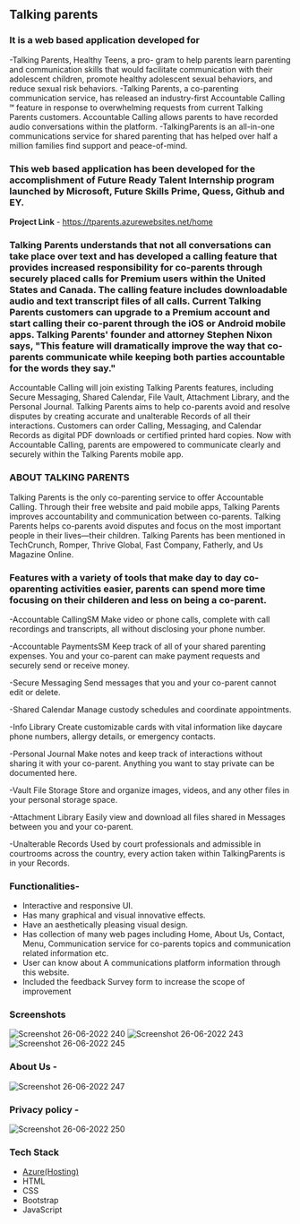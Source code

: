 ## Talking parents ##

### It is a web based application developed for
-Talking Parents, Healthy Teens, a pro- gram to help parents learn parenting and communication skills that would facilitate communication with their adolescent children, promote healthy adolescent sexual behaviors, and reduce sexual risk behaviors.
-Talking Parents, a co-parenting communication service, has released an industry-first Accountable Calling ℠ feature in response to overwhelming requests from current Talking Parents customers. Accountable Calling allows parents to have recorded audio conversations within the platform.
-TalkingParents is an all-in-one communications service for shared parenting that has helped over half a million families find support and peace-of-mind.

### This web based application has been developed for the accomplishment of Future Ready Talent Internship program launched by Microsoft, Future Skills Prime, Quess, Github and EY.

**Project Link** - https://tparents.azurewebsites.net/home

### Talking Parents understands that not all conversations can take place over text and has developed a calling feature that provides increased responsibility for co-parents through securely placed calls for Premium users within the United States and Canada. The calling feature includes downloadable audio and text transcript files of all calls. Current Talking Parents customers can upgrade to a Premium account and start calling their co-parent through the iOS or Android mobile apps. Talking Parents' founder and attorney Stephen Nixon says, "This feature will dramatically improve the way that co-parents communicate while keeping both parties accountable for the words they say."

Accountable Calling will join existing Talking Parents features, including Secure Messaging, Shared Calendar, File Vault, Attachment Library, and the Personal Journal. Talking Parents aims to help co-parents avoid and resolve disputes by creating accurate and unalterable Records of all their interactions. Customers can order Calling, Messaging, and Calendar Records as digital PDF downloads or certified printed hard copies. Now with Accountable Calling, parents are empowered to communicate clearly and securely within the Talking Parents mobile app.

### ABOUT TALKING PARENTS
Talking Parents is the only co-parenting service to offer Accountable Calling. Through their free website and paid mobile apps, Talking Parents improves accountability and communication between co-parents. Talking Parents helps co-parents avoid disputes and focus on the most important people in their lives—their children. Talking Parents has been mentioned in TechCrunch, Romper, Thrive Global, Fast Company, Fatherly, and Us Magazine Online.


### Features with a variety of tools that make day to day co-oparenting activities easier, parents can spend more time focusing on their childeren and less on being a co-parent.

-Accountable CallingSM
Make video or phone calls, complete with call recordings and transcripts, all without disclosing your phone number.

-Accountable PaymentsSM
Keep track of all of your shared parenting expenses. You and your co-parent can make payment requests and securely send or receive money.

-Secure Messaging
Send messages that you and your co-parent cannot edit or delete.

-Shared Calendar
Manage custody schedules and coordinate appointments.

-Info Library
Create customizable cards with vital information like daycare phone numbers, allergy details, or emergency contacts.

-Personal Journal
Make notes and keep track of interactions without sharing it with your co-parent. Anything you want to stay private can be documented here.

-Vault File Storage
Store and organize images, videos, and any other files in your personal storage space.

-Attachment Library
Easily view and download all files shared in Messages between you and your co-parent.

-Unalterable Records
Used by court professionals and admissible in courtrooms across the country, every action taken within TalkingParents is in your Records. 

###  Functionalities-

- Interactive and responsive UI.
- Has many graphical and visual innovative effects.
- Have an aesthetically pleasing visual design.
- Has collection of many web pages including Home, About Us, Contact, Menu, Communication service for co-parents topics and communication related information etc.
- User can know about A communications platform information through this website.
- Included the feedback Survey form to increase the scope of improvement 

### Screenshots

![Screenshot  26-06-2022   240](https://user-images.githubusercontent.com/104090204/175807864-67f78870-a9ab-41ca-a198-c2256360d958.png)
![Screenshot  26-06-2022  243](https://user-images.githubusercontent.com/104090204/175807902-801f3551-ad46-4537-8ee7-fcc3967948b4.png)
![Screenshot  26-06-2022   245](https://user-images.githubusercontent.com/104090204/175807670-a0f06c10-1197-447d-98e3-9abe6ad72283.png)

### About Us -

![Screenshot  26-06-2022   247](https://user-images.githubusercontent.com/104090204/175807776-e69fd3a8-8077-4d82-97cf-d0bf4769a831.png)


### Privacy policy -

![Screenshot  26-06-2022   250](https://user-images.githubusercontent.com/104090204/175808029-ee96af5b-fff2-4b9c-beeb-e285af5fd57d.png)

### Tech Stack 

- [Azure(Hosting)](https://azure.microsoft.com/en-in/features/azure-portal/)
- HTML
- CSS
- Bootstrap
- JavaScript










